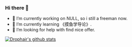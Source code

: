 ### Hi there 👋

<!--
**big-tooth/big-tooth** is a ✨ _special_ ✨ repository because its `README.md` (this file) appears on your GitHub profile.

Here are some ideas to get you started:

- 🔭 I’m currently working on NULL, so i still a freeman now.
- 🌱 I’m currently learning 《摸鱼学导论》.
- 👯 I’m looking to collaborate on ...
- 🤔 I’m looking for help with find nice offer
- 💬 Ask me about ...
- 📫 How to reach me: ...
- 😄 Pronouns: ...
- ⚡ Fun fact: ...
-->

- 🔭 I’m currently working on NULL, so i still a freeman now.
- 🌱 I’m currently learning 《摸鱼学导论》.
- 🤔 I’m looking for help with find nice offer.  

<a href="https://github.com/anuraghazra/github-readme-stats"><img align="center" src="https://github-readme-stats.vercel.app/api?username=big-tooth&show_icons=true&theme=radical" alt="Drophair's github stats" /></a>
